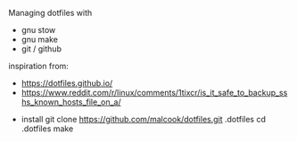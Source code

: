 Managing dotfiles with
 + gnu stow
 + gnu make
 + git / github


inspiration from:
 + https://dotfiles.github.io/
 + https://www.reddit.com/r/linux/comments/1tixcr/is_it_safe_to_backup_sshs_known_hosts_file_on_a/


* install
git clone https://github.com/malcook/dotfiles.git .dotfiles
cd .dotfiles
make 
